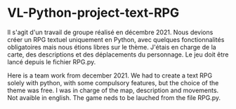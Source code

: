 # VL-Python-project-text-RPG
Il s'agit d'un travail de groupe réalisé en décembre 2021. Nous devions créer un RPG textuel uniquement en Python, avec quelques fonctionnalités obligatoires mais nous étions libres sur le thème. J'étais en charge de la carte, des descriptions et des déplacements du personnage.
Le jeu doit être lancé depuis le fichier RPG.py.

Here is a team work from december 2021. We had to create a text RPG solely with python, with some compulsory features, but the choice of the theme was free. I was in charge of the map, description and movements. Not avaible in english.
The game neds to be lauched from the file RPG.py.
